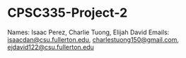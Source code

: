 # CPSC335-Project-2
Names: Isaac Perez, Charlie Tuong, Elijah David
Emails: isaacdan@csu.fullerton.edu, charlestuong150@gmail.com, ejdavid122@csu.fullerton.edu

